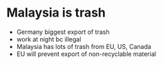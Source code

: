 # Malaysia is trash
- Germany biggest export of trash
- work at night bc illegal
- Malaysia has lots of trash from EU, US, Canada
- EU will prevent export of non-recyclable material
